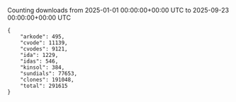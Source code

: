 
Counting downloads from 2025-01-01 00:00:00+00:00 UTC to 2025-09-23 00:00:00+00:00 UTC

```
{
    "arkode": 495,
    "cvode": 11139,
    "cvodes": 9121,
    "ida": 1229,
    "idas": 546,
    "kinsol": 384,
    "sundials": 77653,
    "clones": 191048,
    "total": 291615
}
```
